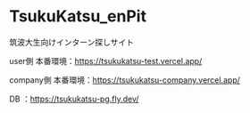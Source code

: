 # TsukuKatsu_enPit
筑波大生向けインターン探しサイト

user側 本番環境：https://tsukukatsu-test.vercel.app/

company側 本番環境：https://tsukukatsu-company.vercel.app/

DB ：https://tsukukatsu-pg.fly.dev/
